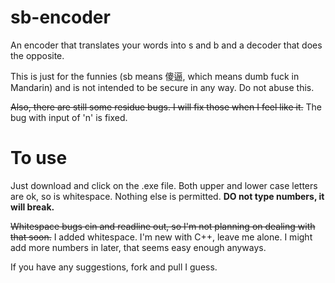 # sb-encoder
An encoder that translates your words into s and b and a decoder that does the opposite.

This is just for the funnies (sb means 傻逼, which means dumb fuck in Mandarin) and is not intended to be secure in any way. Do not abuse this.

~~Also, there are still some residue bugs. I will fix those when I feel like it.~~ The bug with input of 'n' is fixed.

# To use
Just download and click on the .exe file. Both upper and lower case letters are ok, so is whitespace. Nothing else is permitted. **DO not type numbers, it will break.** 

~~Whitespace bugs cin and readline out, so I'm not planning on dealing with that soon.~~ I added whitespace.
I'm new with C++, leave me alone. I might add more numbers in later, that seems easy enough anyways.

If you have any suggestions, fork and pull I guess.
